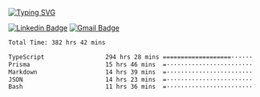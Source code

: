 
[![Typing SVG](https://readme-typing-svg.demolab.com?font=Fira+Code&pause=1000&color=9933F7&random=false&width=835&lines=%40Jonasssneto)](https://git.io/typing-svg)

[![Linkedin Badge](https://img.shields.io/badge/-Jonas%20Neto-9933F7?style=flat-square&logo=Linkedin&logoColor=white&link=https://www.linkedin.com/in/jonas-nogueira-neto/)](https://www.linkedin.com/in/jonas-nogueira-neto/)
[![Gmail Badge](https://img.shields.io/badge/-nogueiraneto.jonas@gmail.com-9933F7?style=flat-square&logo=Gmail&logoColor=white&link=mailto:diego.schell.f@gmail.com)](mailto:diego.schell.f@gmail.com)

<!--START_SECTION:waka-->

```txt
Total Time: 382 hrs 42 mins

TypeScript                 294 hrs 28 mins ===================······   76.05 %
Prisma                     15 hrs 46 mins  =························   04.07 %
Markdown                   14 hrs 39 mins  =························   03.79 %
JSON                       14 hrs 23 mins  =························   03.72 %
Bash                       11 hrs 36 mins  =························   03.00 %
```

<!--END_SECTION:waka-->
###
